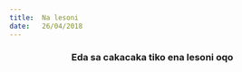 ```yaml
---
title:  Na lesoni
date:   26/04/2018
---
```


### <center>Eda sa cakacaka tiko ena lesoni oqo</center>